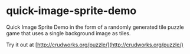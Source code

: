 # quick-image-sprite-demo
Quick Image Sprite Demo in the form of a randomly generated tile puzzle game that uses a single background image as tiles.

Try it out at [http://crudworks.org/puzzle/](http://crudworks.org/puzzle/)
